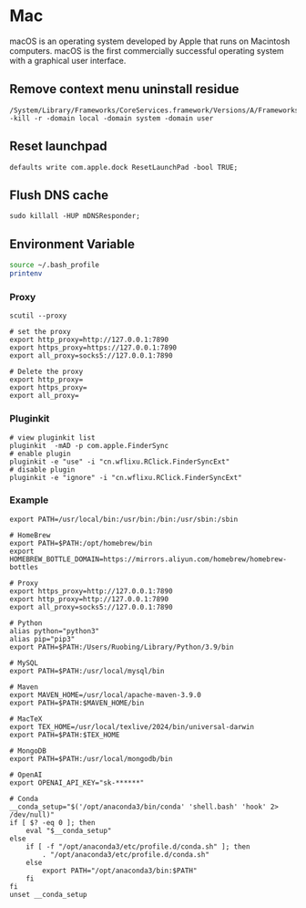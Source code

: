 # Mac

macOS is an operating system developed by Apple that runs on Macintosh computers. macOS is the first commercially successful operating system with a graphical user interface.

## Remove context menu uninstall residue

```shell
/System/Library/Frameworks/CoreServices.framework/Versions/A/Frameworks/LaunchServices.framework/Versions/A/Support/lsregister -kill -r -domain local -domain system -domain user
```

## Reset launchpad

```shell
defaults write com.apple.dock ResetLaunchPad -bool TRUE;
```

## Flush DNS cache

```shell
sudo killall -HUP mDNSResponder;
```

## Environment Variable

```bash
source ~/.bash_profile
printenv
```

### Proxy

```shell
scutil --proxy

# set the proxy
export http_proxy=http://127.0.0.1:7890
export https_proxy=https://127.0.0.1:7890
export all_proxy=socks5://127.0.0.1:7890

# Delete the proxy
export http_proxy=
export https_proxy=
export all_proxy=
```

### Pluginkit

```shell
# view pluginkit list
pluginkit  -mAD -p com.apple.FinderSync
# enable plugin
pluginkit -e "use" -i "cn.wflixu.RClick.FinderSyncExt"
# disable plugin
pluginkit -e "ignore" -i "cn.wflixu.RClick.FinderSyncExt"
```

### Example

```shell
export PATH=/usr/local/bin:/usr/bin:/bin:/usr/sbin:/sbin

# HomeBrew
export PATH=$PATH:/opt/homebrew/bin
export HOMEBREW_BOTTLE_DOMAIN=https://mirrors.aliyun.com/homebrew/homebrew-bottles

# Proxy
export https_proxy=http://127.0.0.1:7890
export http_proxy=http://127.0.0.1:7890
export all_proxy=socks5://127.0.0.1:7890

# Python
alias python="python3"
alias pip="pip3"
export PATH=$PATH:/Users/Ruobing/Library/Python/3.9/bin

# MySQL
export PATH=$PATH:/usr/local/mysql/bin

# Maven
export MAVEN_HOME=/usr/local/apache-maven-3.9.0
export PATH=$PATH:$MAVEN_HOME/bin

# MacTeX
export TEX_HOME=/usr/local/texlive/2024/bin/universal-darwin
export PATH=$PATH:$TEX_HOME

# MongoDB
export PATH=$PATH:/usr/local/mongodb/bin

# OpenAI
export OPENAI_API_KEY="sk-******"

# Conda
__conda_setup="$('/opt/anaconda3/bin/conda' 'shell.bash' 'hook' 2> /dev/null)"
if [ $? -eq 0 ]; then
    eval "$__conda_setup"
else
    if [ -f "/opt/anaconda3/etc/profile.d/conda.sh" ]; then
        . "/opt/anaconda3/etc/profile.d/conda.sh"
    else
        export PATH="/opt/anaconda3/bin:$PATH"
    fi
fi
unset __conda_setup
```

